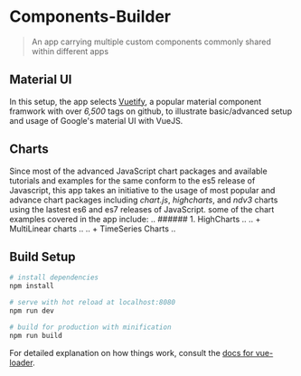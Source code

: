 # Components-Builder
> An app carrying multiple custom components commonly shared within different apps

## Material UI
In this setup, the app selects [Vuetify](https://vuetifyjs.com/), a popular material component framwork with over _6,500_ tags on github, to illustrate basic/advanced setup and usage of Google's material UI with VueJS.

## Charts
Since most of the advanced JavaScript chart packages and available tutorials and examples for the same conform to the es5 release of Javascript, this app takes an initiative to the usage of most popular and advance chart packages including _chart.js_, _highcharts_, and _ndv3_ charts using the lastest es6 and es7 releases of JavaScript.
some of the chart examples covered in the app include:
.. ###### 1. HighCharts ..
.. + MultiLinear charts ..
.. + TimeSeries Charts ..


## Build Setup

``` bash
# install dependencies
npm install

# serve with hot reload at localhost:8080
npm run dev

# build for production with minification
npm run build
```

For detailed explanation on how things work, consult the [docs for vue-loader](http://vuejs.github.io/vue-loader).

